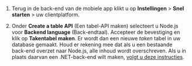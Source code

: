 
1. Terug in de back-end van de mobiele app klikt u op **Instellingen** > **Snel starten** > uw clientplatform. 

2. Onder **Create a table API** (Een tabel-API maken) selecteert u Node.js voor **Backend language** (Back-endtaal). Accepteer de bevestiging en klik op **Takentabel maken**. Er wordt dan een nieuwe *taken* tabel in uw database gemaakt. Houd er rekening mee dat als u een bestaande back-end overzet naar Node.js, alle inhoud wordt overschreven. Als u in plaats daarvan een .NET-back-end wilt maken, [volgt u deze instructies](app-service-mobile-dotnet-backend-how-to-use-server-sdk.md#create-app).



<!---HONumber=sep16_HO1-->


